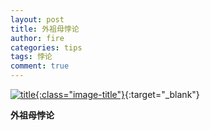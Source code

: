 ```yaml
---
layout: post
title: 外祖母悖论
author: fire
categories: tips 
tags: 悖论
comment: true
---
```


[![title](//image.sideproject.cn/titlex/title_012.jpg){:class="image-title"}](//image.sideproject.cn/titlex/title_012.jpg){:target="_blank"}

**外祖母悖论**

